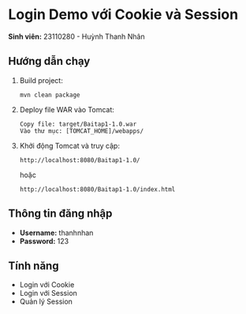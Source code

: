 # Login Demo với Cookie và Session

**Sinh viên:** 23110280 - Huỳnh Thanh Nhân

## Hướng dẫn chạy

1. Build project:
   ```
   mvn clean package
   ```

2. Deploy file WAR vào Tomcat:
   ```
   Copy file: target/Baitap1-1.0.war
   Vào thư mục: [TOMCAT_HOME]/webapps/
   ```

3. Khởi động Tomcat và truy cập:
   ```
   http://localhost:8080/Baitap1-1.0/
   ```
   hoặc
   ```
   http://localhost:8080/Baitap1-1.0/index.html
   ```

## Thông tin đăng nhập

- **Username:** thanhnhan
- **Password:** 123

## Tính năng

- Login với Cookie
- Login với Session
- Quản lý Session
